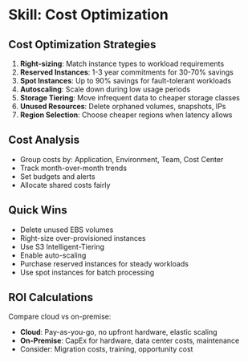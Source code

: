 # Skill: Cost Optimization

## Cost Optimization Strategies
1. **Right-sizing**: Match instance types to workload requirements
2. **Reserved Instances**: 1-3 year commitments for 30-70% savings
3. **Spot Instances**: Up to 90% savings for fault-tolerant workloads
4. **Autoscaling**: Scale down during low usage periods
5. **Storage Tiering**: Move infrequent data to cheaper storage classes
6. **Unused Resources**: Delete orphaned volumes, snapshots, IPs
7. **Region Selection**: Choose cheaper regions when latency allows

## Cost Analysis
- Group costs by: Application, Environment, Team, Cost Center
- Track month-over-month trends
- Set budgets and alerts
- Allocate shared costs fairly

## Quick Wins
- Delete unused EBS volumes
- Right-size over-provisioned instances
- Use S3 Intelligent-Tiering
- Enable auto-scaling
- Purchase reserved instances for steady workloads
- Use spot instances for batch processing

## ROI Calculations
Compare cloud vs on-premise:
- **Cloud**: Pay-as-you-go, no upfront hardware, elastic scaling
- **On-Premise**: CapEx for hardware, data center costs, maintenance
- Consider: Migration costs, training, opportunity cost
